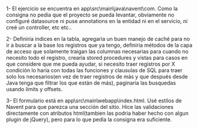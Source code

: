 
1- El ejercicio se encuentra en app\src\main\java\navent\com. Como la consigna no pedia que el proyecto se pueda levantar, obviamente no configuré datasource ni puse annotations en la entidad ni en el servicio, ni creé un controller, etc etc..

2- Definiria indices en la tabla, agregaria un buen manejo de caché para no ir a buscar a la base los registros que ya tengo, definiria métodos de  la capa de acceso que solamente traigan las columnas necesarias para cuando no necesito todo el registro, crearia stored procedures y vistas para casos en que considere que me pueda ayudar, si necesito traer registros por X condición lo haria con todas las funciones y clausulas  de SQL para traer solo los necesarios(en vez de traer registros de más y que después desde Java tenga que filtrar los que están de más), paginaria las busquedas usando limits y offsets.

3- El formulario está en app\src\main\webapp\index.html. Usé estilos de Navent para que parezca una sección del sitio. Hice las validaciones directamente con atributos html(tambien las podria haber hecho con algun plugin de jQuery), pero para lo que pedía la consigna era suficiente.
